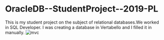 # OracleDB--StudentProject--2019-PL
This is my student project on the subject of relational databases.We worked in SQL Developer. I was creating a database in Vertabello and I filled it in manually.
<img src="https://i.piccy.info/i9/c2ec1ccebddce98b3bea7e77bec82fcc/1599152402/189809/1393884/img_Diagram.png" alt="mvc">
